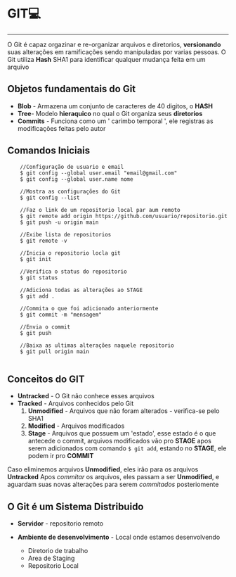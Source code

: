 # 									**GIT**:computer:

------



O Git é capaz orgazinar e re-organizar arquivos e diretorios, **versionando** suas alterações em ramificações sendo manipuladas por varias pessoas.
O Git utiliza **Hash** SHA1 para identificar qualquer mudança feita em um arquivo 

## Objetos fundamentais do Git

- **Blob** - Armazena um conjunto de caracteres de 40 digitos, o **HASH**
- **Tree**- Modelo **hieraquico** no qual o Git organiza seus **diretorios**
- **Commits** - Funciona como um ' carimbo temporal ', ele registras as modificações feitas pelo autor

## Comandos Iniciais

```
	//Configuração de usuario e email
	$ git config --global user.email "email@gmail.com"
	$ git config --global user.name nome

	//Mostra as configurações do Git
	$ git config --list	
	
	//Faz o link de um repositorio local par aum remoto
	$ git remote add origin https://github.com/usuario/repositorio.git
	$ git push -u origin main
	
	//Exibe lista de repositorios
	$ git remote -v
	
	//Inicia o repositorio locla git 
	$ git init  

	//Verifica o status do repositorio
	$ git status

	//Adiciona todas as alterações ao STAGE
	$ git add .

	//Commita o que foi adicionado anteriormente
	$ git commit -m "mensagem"

	//Envia o commit 
	$ git push
	
	//Baixa as ultimas alterações naquele repositorio 
	$ git pull origin main
	
```



## Conceitos do GIT

- **Untracked** - O Git não conhece esses arquivos
- **Tracked** - Arquivos conhecidos pelo Git
  1. **Unmodified** - Arquivos que não foram alterados - verifica-se pelo SHA1
  2. **Modified** - Arquivos modificados
  3. **Stage** - Arquivos que possuem um 'estado', esse estado é o que antecede o commit, arquivos modificados vão pro **STAGE** apos serem adicionados com comando `$ git add`, estando no **STAGE**, ele podem ir pro **COMMIT**



Caso eliminemos arquivos **Unmodified**, eles irão para os arquivos **Untracked**
Apos *commitar* os arquivos, eles passam a ser **Unmodified**, e aguardam suas novas alterações para serem *commitados* posteriomente

## O Git é um  Sistema Distribuido

- **Servidor** - repositorio remoto

- **Ambiente de desenvolvimento** - Local onde estamos desenvolvendo 

  - Diretorio de trabalho
  - Area de Staging
  - Repositorio Local

  

